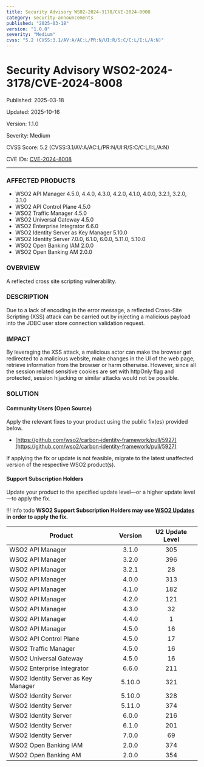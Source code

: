 ```yaml
---
title: Security Advisory WSO2-2024-3178/CVE-2024-8008
category: security-announcements
published: "2025-03-18"
version: "1.0.0"
severity: "Medium"
cvss: "5.2 (CVSS:3.1/AV:A/AC:L/PR:N/UI:R/S:C/C:L/I:L/A:N)"
---
```


# Security Advisory WSO2-2024-3178/CVE-2024-8008

<p class="doc-info">Published: 2025-03-18</p>
<p class="doc-info">Updated: 2025-10-16</p>
<p class="doc-info">Version: 1.1.0</p>
<p class="doc-info">Severity: Medium</p>
<p class="doc-info">CVSS Score: 5.2 (CVSS:3.1/AV:A/AC:L/PR:N/UI:R/S:C/C:L/I:L/A:N)</p>
<p class="doc-info">CVE IDs: <a href="https://www.cve.org/CVERecord?id=CVE-2024-8008">CVE-2024-8008</a></p>

---

### AFFECTED PRODUCTS
* WSO2 API Manager 4.5.0, 4.4.0, 4.3.0, 4.2.0, 4.1.0, 4.0.0, 3.2.1, 3.2.0, 3.1.0
* WSO2 API Control Plane 4.5.0
* WSO2 Traffic Manager 4.5.0
* WSO2 Universal Gateway 4.5.0
* WSO2 Enterprise Integrator 6.6.0
* WSO2 Identity Server as Key Manager 5.10.0
* WSO2 Identity Server 7.0.0, 6.1.0, 6.0.0, 5.11.0, 5.10.0
* WSO2 Open Banking IAM 2.0.0
* WSO2 Open Banking AM 2.0.0 


### OVERVIEW
A reflected cross site scripting vulnerability.


### DESCRIPTION
Due to a lack of encoding in the error message, a reflected Cross-Site Scripting (XSS) attack can be carried out by injecting a malicious payload into the JDBC user store connection validation request.


### IMPACT
By leveraging the XSS attack, a malicious actor can make the browser get redirected to a malicious website, make changes in the UI of the web page, retrieve information from the browser or harm otherwise. However, since all the session related sensitive cookies are set with httpOnly flag and protected, session hijacking or similar attacks would not be possible.


### SOLUTION

#### Community Users (Open Source)
Apply the relevant fixes to your product using the public fix(es) provided below.

* [https://github.com/wso2/carbon-identity-framework/pull/5927](https://github.com/wso2/carbon-identity-framework/pull/5927)

If applying the fix or update is not feasible, migrate to the latest unaffected version of the respective WSO2 product(s).


#### Support Subscription Holders

Update your product to the specified update level—or a higher update level—to apply the fix.

!!! info todo
    **WSO2 Support Subscription Holders may use [WSO2 Updates](https://wso2.com/updates/) in order to apply the fix.**

| Product                             | Version | U2 Update Level |
| ----------------------------------- | :-----: | :-------------: |
| WSO2 API Manager                    |  3.1.0  |       305       |
| WSO2 API Manager                    |  3.2.0  |       396       |
| WSO2 API Manager                    |  3.2.1  |       28        |
| WSO2 API Manager                    |  4.0.0  |       313       |
| WSO2 API Manager                    |  4.1.0  |       182       |
| WSO2 API Manager                    |  4.2.0  |       121       |
| WSO2 API Manager                    |  4.3.0  |       32        |
| WSO2 API Manager                    |  4.4.0  |        1        |
| WSO2 API Manager                    |  4.5.0  |       16        |
| WSO2 API Control Plane              |  4.5.0  |       17        |
| WSO2 Traffic Manager                |  4.5.0  |       16        |
| WSO2 Universal Gateway              |  4.5.0  |       16        |
| WSO2 Enterprise Integrator          |  6.6.0  |       211       |
| WSO2 Identity Server as Key Manager | 5.10.0  |       321       |
| WSO2 Identity Server                | 5.10.0  |       328       |
| WSO2 Identity Server                | 5.11.0  |       374       |
| WSO2 Identity Server                |  6.0.0  |       216       |
| WSO2 Identity Server                |  6.1.0  |       201       |
| WSO2 Identity Server                |  7.0.0  |       69        |
| WSO2 Open Banking IAM               |  2.0.0  |       374       |
| WSO2 Open Banking AM                |  2.0.0  |       354       |


